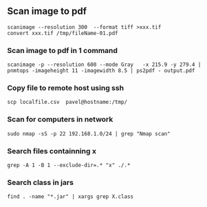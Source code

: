 ## Scan image to pdf
```console
scanimage --resolution 300  --format tiff >xxx.tif
convert xxx.tif /tmp/fileName-01.pdf
```
### Scan image to pdf in 1 command
```console
scanimage -p --resolution 600 --mode Gray   -x 215.9 -y 279.4 | pnmtops -imageheight 11 -imagewidth 8.5 | ps2pdf - output.pdf
```
### Copy file to remote host using ssh
```console
scp localfile.csv  pavel@hostname:/tmp/
```

### Scan for computers in network
```console
sudo nmap -sS -p 22 192.168.1.0/24 | grep "Nmap scan"
```
### Search files  containning x
```console
grep -A 1 -B 1 --exclude-dir=.* "x" ./.*
```

### Search class in jars
```console
find . -name "*.jar" | xargs grep X.class
```
 
